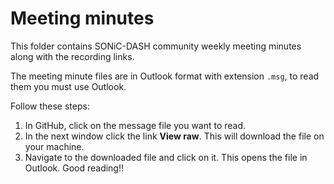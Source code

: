 
# Meeting minutes

This folder contains SONiC-DASH community weekly meeting minutes along with the recording links.  

The meeting minute files are in Outlook format with extension `.msg`, to read them you must use Outlook.

Follow these steps:

1. In GitHub, click on the message file you want to read.
2. In the next window click the link **View raw**. This will download the file on your machine.
3. Navigate to the downloaded file and click on it. This opens the file in Outlook. Good reading!!
